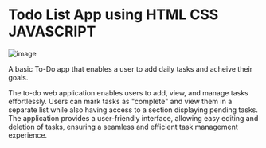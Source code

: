 # Todo List App using HTML CSS JAVASCRIPT
![image](https://github.com/Ayaan198/LGMVIP-Web-Task-1/assets/110682132/ead0c6ae-421f-4a7c-b12a-b8998db2fceb)

A basic To-Do app that enables a user to add daily tasks and acheive their goals.

The to-do web application enables users to add, view, and manage tasks effortlessly. Users can mark tasks as "complete" and view them in a separate list while also having access to a section displaying pending tasks. The application provides a user-friendly interface, allowing easy editing and deletion of tasks, ensuring a seamless and efficient task management experience.

